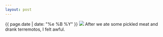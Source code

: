 ```yaml
---
layout: post
---
```


<p>
  <time>{{ page.date | date: "%e %B %Y" }}</time>
  <img src="https://s3.amazonaws.com/life.aaronjgreenberg.com/100.jpg">
  After we ate some pickled meat and drank terremotos, I felt awful.
</p>

